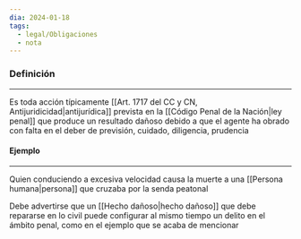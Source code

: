 ```yaml
---
dia: 2024-01-18
tags:
  - legal/Obligaciones
  - nota
---
```

### Definición
---
Es toda acción típicamente [[Art. 1717 del CC y CN, Antijuridicidad|antijurídica]] prevista en la [[Código Penal de la Nación|ley penal]] que produce un resultado dañoso debido a que el agente ha obrado con falta en el deber de previsión, cuidado, diligencia, prudencia

#### Ejemplo
---
Quien conduciendo a excesiva velocidad causa la muerte a una [[Persona humana|persona]] que cruzaba por la senda peatonal

Debe advertirse que un [[Hecho dañoso|hecho dañoso]] que debe repararse en lo civil puede configurar al mismo tiempo un delito en el ámbito penal, como en el ejemplo que se acaba de mencionar